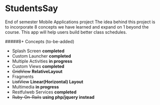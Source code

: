 # StudentsSay

End of semester Mobile Applications project
The idea behind this project is to incorporate 8 concepts we have learned and expand on 1 beyond the course.
This app will help users build better class schedules.

#####8+ Concepts (to-be-added)
<ul>
<li>Splash Screen <b>completed</b></li>
<li>Custom Launcher <b>completed</b></li>
<li>Multiple Activities <b>in progress</b></li>
<li>Custom Views <b>completed</b></li> 
<li><del>GridView</del> <b>RelativeLayout</b></li>
<li>Fragments</li>
<li><del>ListView</del> <b>Linear(Horizontal) Layout</b></li>
<li>Multimedia <b>in progress</b></li> 
<li>Restfulweb Services <b>completed</b></li>
<li><del>Ruby-On-Rails</del> <b>using php/jquery instead</b></li>
</ul>